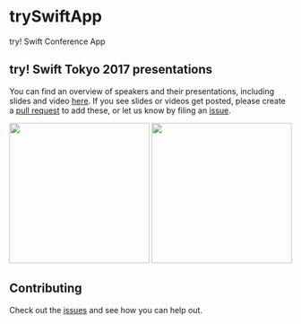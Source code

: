 # trySwiftApp
try! Swift Conference App

## try! Swift Tokyo 2017 presentations
You can find an overview of speakers and their presentations, including slides and video [here](PRESENTATIONS.md). If you see slides or videos get posted, please create a [pull request](https://github.com/tryswift/trySwiftAppFinal/pulls) to add these, or let us know by filing an [issue](https://github.com/tryswift/trySwiftAppFinal/issues).

<img src="https://cloud.githubusercontent.com/assets/4190298/23140345/534ae20c-f7b1-11e6-8584-b65aded1f59e.png" width=250>
<img src="https://cloud.githubusercontent.com/assets/4190298/23140344/53463e82-f7b1-11e6-8d84-c0cedcc930b1.png" width=250>

## Contributing
Check out the [issues](https://github.com/tryswift/trySwiftNYC/issues) and see how you can help out.
